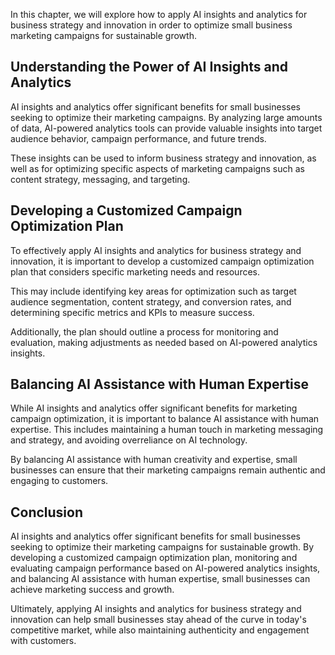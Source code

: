 
In this chapter, we will explore how to apply AI insights and analytics for business strategy and innovation in order to optimize small business marketing campaigns for sustainable growth.

Understanding the Power of AI Insights and Analytics
----------------------------------------------------

AI insights and analytics offer significant benefits for small businesses seeking to optimize their marketing campaigns. By analyzing large amounts of data, AI-powered analytics tools can provide valuable insights into target audience behavior, campaign performance, and future trends.

These insights can be used to inform business strategy and innovation, as well as for optimizing specific aspects of marketing campaigns such as content strategy, messaging, and targeting.

Developing a Customized Campaign Optimization Plan
--------------------------------------------------

To effectively apply AI insights and analytics for business strategy and innovation, it is important to develop a customized campaign optimization plan that considers specific marketing needs and resources.

This may include identifying key areas for optimization such as target audience segmentation, content strategy, and conversion rates, and determining specific metrics and KPIs to measure success.

Additionally, the plan should outline a process for monitoring and evaluation, making adjustments as needed based on AI-powered analytics insights.

Balancing AI Assistance with Human Expertise
--------------------------------------------

While AI insights and analytics offer significant benefits for marketing campaign optimization, it is important to balance AI assistance with human expertise. This includes maintaining a human touch in marketing messaging and strategy, and avoiding overreliance on AI technology.

By balancing AI assistance with human creativity and expertise, small businesses can ensure that their marketing campaigns remain authentic and engaging to customers.

Conclusion
----------

AI insights and analytics offer significant benefits for small businesses seeking to optimize their marketing campaigns for sustainable growth. By developing a customized campaign optimization plan, monitoring and evaluating campaign performance based on AI-powered analytics insights, and balancing AI assistance with human expertise, small businesses can achieve marketing success and growth.

Ultimately, applying AI insights and analytics for business strategy and innovation can help small businesses stay ahead of the curve in today's competitive market, while also maintaining authenticity and engagement with customers.
